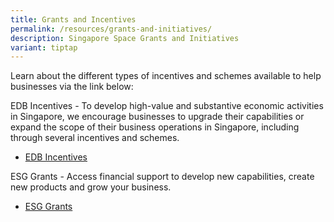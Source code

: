 ```yaml
---
title: Grants and Incentives
permalink: /resources/grants-and-initiatives/
description: Singapore Space Grants and Initiatives
variant: tiptap
---
```

Learn about the different types of incentives and schemes available to help businesses via the link below: 

EDB Incentives - To develop high-value and substantive economic activities in Singapore, we encourage businesses to upgrade their capabilities or expand the scope of their business operations in Singapore, including through several incentives and schemes.
- [EDB Incentives](https://www.edb.gov.sg/en/how-we-help/incentives-and-schemes.html)

ESG Grants - Access financial support to develop new capabilities, create new products and grow your business.
- [ESG Grants](https://www.enterprisesg.gov.sg/financial-assistance/grants)